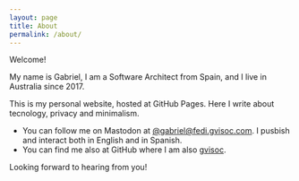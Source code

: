 ```yaml
---
layout: page
title: About
permalink: /about/
---
```


Welcome!

My name is Gabriel, I am a Software Architect from Spain, and I live in Australia since 2017.

This is my personal website, hosted at GitHub Pages. Here I write about tecnology, privacy and minimalism.

- You can follow me on Mastodon at [@gabriel@fedi.gvisoc.com](https://fedi.gvisoc.com/@gabriel). I pusbish and interact both in English and in Spanish.
- You can find me also at GitHub where I am also [gvisoc](https://github.com/gvisoc).

Looking forward to hearing from you!
